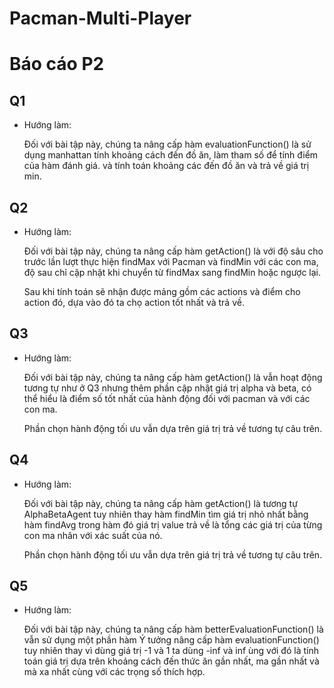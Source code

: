 # Pacman-Multi-Player
# Báo cáo P2

## Q1

* Hướng làm:

    Đối với bài tập này, chúng ta nâng cấp hàm evaluationFunction() là sử dụng manhattan tính khoảng cách đến đồ ăn, làm tham số để tính điểm của hàm đánh giá.
	và tính toán khoảng các đến đồ ăn và trả về giá trị min.

## Q2

* Hướng làm:

    Đối với bài tập này, chúng ta nâng cấp hàm getAction() là với độ sâu cho trước lần lượt thực hiện findMax với Pacman và findMin với các con ma, độ sau chỉ cập nhật khi chuyển từ findMax sang findMin hoặc ngược lại.

    Sau khi tính toán sẽ nhận được mảng gồm các actions và điểm cho action đó, dựa vào đó ta chọ action tốt nhất và trả về.

## Q3

* Hướng làm:

    Đối với bài tập này, chúng ta nâng cấp hàm getAction() là vẫn hoạt động tương tự như ở Q3 nhưng thêm phần cập nhật giá trị alpha và beta, có thể hiểu là điểm số tốt nhất của hành động đối với pacman và với các con ma.

    Phần chọn hành động tối ưu vẫn dựa trên giá trị trả về tương tự câu trên.

## Q4

* Hướng làm:

    Đối với bài tập này, chúng ta nâng cấp hàm getAction() là tương tự AlphaBetaAgent tuy nhiên thay hàm findMin tìm giá trị nhỏ nhất bằng hàm findAvg trong hàm đó giá trị value trả về là tổng các giá trị của từng con ma nhân với xác suất của nó.

    Phần chọn hành động tối ưu vẫn dựa trên giá trị trả về tương tự câu trên.

## Q5

* Hướng làm:

    Đối với bài tập này, chúng ta nâng cấp hàm betterEvaluationFunction() là vẫn sử dụng một phần hàm Ý tưởng nâng cấp hàm evaluationFunction() tuy nhiên thay vì dùng giá trị -1 và 1 ta dùng -inf và inf ùng với đó là tính toán giá trị dựa trên khoảng cách đến thức ăn gần nhất, ma gần nhất và mà xa nhất cùng với các trọng số thích hợp.
